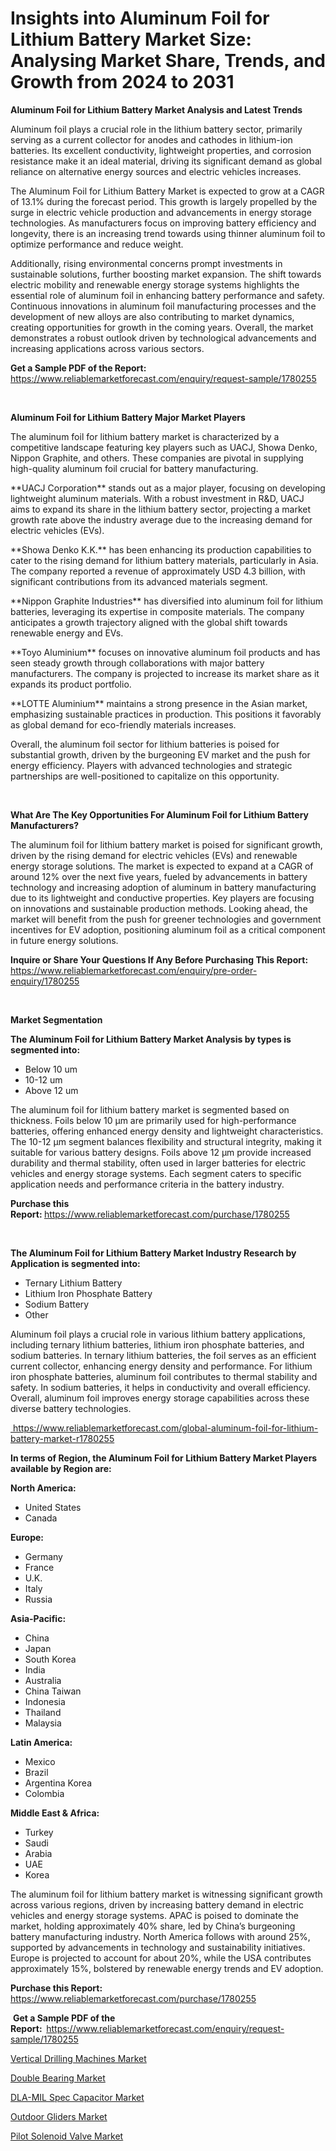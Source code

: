 <p><h1>Insights into Aluminum Foil for Lithium Battery Market Size: Analysing Market Share, Trends, and Growth from 2024 to 2031</h1></p><p><strong>Aluminum Foil for Lithium Battery Market Analysis and Latest Trends</strong></p>
<p><p>Aluminum foil plays a crucial role in the lithium battery sector, primarily serving as a current collector for anodes and cathodes in lithium-ion batteries. Its excellent conductivity, lightweight properties, and corrosion resistance make it an ideal material, driving its significant demand as global reliance on alternative energy sources and electric vehicles increases.</p><p>The Aluminum Foil for Lithium Battery Market is expected to grow at a CAGR of 13.1% during the forecast period. This growth is largely propelled by the surge in electric vehicle production and advancements in energy storage technologies. As manufacturers focus on improving battery efficiency and longevity, there is an increasing trend towards using thinner aluminum foil to optimize performance and reduce weight.</p><p>Additionally, rising environmental concerns prompt investments in sustainable solutions, further boosting market expansion. The shift towards electric mobility and renewable energy storage systems highlights the essential role of aluminum foil in enhancing battery performance and safety. Continuous innovations in aluminum foil manufacturing processes and the development of new alloys are also contributing to market dynamics, creating opportunities for growth in the coming years. Overall, the market demonstrates a robust outlook driven by technological advancements and increasing applications across various sectors.</p></p>
<p><strong>Get a Sample PDF of the Report:&nbsp;</strong> <a href="https://www.reliablemarketforecast.com/enquiry/request-sample/1780255?utm_campaign=1134&utm_medium=2&utm_source=Github&utm_content=ia&utm_term=19122024&utm_id=aluminum-foil-for-lithium-battery">https://www.reliablemarketforecast.com/enquiry/request-sample/1780255</a></p>
<p>&nbsp;</p>
<p><strong>Aluminum Foil for Lithium Battery Major Market Players</strong></p>
<p><p>The aluminum foil for lithium battery market is characterized by a competitive landscape featuring key players such as UACJ, Showa Denko, Nippon Graphite, and others. These companies are pivotal in supplying high-quality aluminum foil crucial for battery manufacturing.</p><p>**UACJ Corporation** stands out as a major player, focusing on developing lightweight aluminum materials. With a robust investment in R&D, UACJ aims to expand its share in the lithium battery sector, projecting a market growth rate above the industry average due to the increasing demand for electric vehicles (EVs).</p><p>**Showa Denko K.K.** has been enhancing its production capabilities to cater to the rising demand for lithium battery materials, particularly in Asia. The company reported a revenue of approximately USD 4.3 billion, with significant contributions from its advanced materials segment.</p><p>**Nippon Graphite Industries** has diversified into aluminum foil for lithium batteries, leveraging its expertise in composite materials. The company anticipates a growth trajectory aligned with the global shift towards renewable energy and EVs.</p><p>**Toyo Aluminium** focuses on innovative aluminum foil products and has seen steady growth through collaborations with major battery manufacturers. The company is projected to increase its market share as it expands its product portfolio.</p><p>**LOTTE Aluminium** maintains a strong presence in the Asian market, emphasizing sustainable practices in production. This positions it favorably as global demand for eco-friendly materials increases.</p><p>Overall, the aluminum foil sector for lithium batteries is poised for substantial growth, driven by the burgeoning EV market and the push for energy efficiency. Players with advanced technologies and strategic partnerships are well-positioned to capitalize on this opportunity.</p></p>
<p>&nbsp;</p>
<p><strong>What Are The Key Opportunities For Aluminum Foil for Lithium Battery Manufacturers?</strong></p>
<p><p>The aluminum foil for lithium battery market is poised for significant growth, driven by the rising demand for electric vehicles (EVs) and renewable energy storage solutions. The market is expected to expand at a CAGR of around 12% over the next five years, fueled by advancements in battery technology and increasing adoption of aluminum in battery manufacturing due to its lightweight and conductive properties. Key players are focusing on innovations and sustainable production methods. Looking ahead, the market will benefit from the push for greener technologies and government incentives for EV adoption, positioning aluminum foil as a critical component in future energy solutions.</p></p>
<p><strong>Inquire or Share Your Questions If Any Before Purchasing This Report:</strong> <a href="https://www.reliablemarketforecast.com/enquiry/pre-order-enquiry/1780255?utm_campaign=1134&utm_medium=2&utm_source=Github&utm_content=ia&utm_term=19122024&utm_id=aluminum-foil-for-lithium-battery">https://www.reliablemarketforecast.com/enquiry/pre-order-enquiry/1780255</a></p>
<p>&nbsp;</p>
<p><strong>Market Segmentation</strong></p>
<p><strong>The Aluminum Foil for Lithium Battery Market Analysis by types is segmented into:</strong></p>
<p><ul><li>Below 10 um</li><li>10-12 um</li><li>Above 12 um</li></ul></p>
<p><p>The aluminum foil for lithium battery market is segmented based on thickness. Foils below 10 µm are primarily used for high-performance batteries, offering enhanced energy density and lightweight characteristics. The 10-12 µm segment balances flexibility and structural integrity, making it suitable for various battery designs. Foils above 12 µm provide increased durability and thermal stability, often used in larger batteries for electric vehicles and energy storage systems. Each segment caters to specific application needs and performance criteria in the battery industry.</p></p>
<p><strong>Purchase this Report:&nbsp;</strong><a href="https://www.reliablemarketforecast.com/purchase/1780255?utm_campaign=1134&utm_medium=2&utm_source=Github&utm_content=ia&utm_term=19122024&utm_id=aluminum-foil-for-lithium-battery">https://www.reliablemarketforecast.com/purchase/1780255</a></p>
<p>&nbsp;</p>
<p><strong>The Aluminum Foil for Lithium Battery Market Industry Research by Application is segmented into:</strong></p>
<p><ul><li>Ternary Lithium Battery</li><li>Lithium Iron Phosphate Battery</li><li>Sodium Battery</li><li>Other</li></ul></p>
<p><p>Aluminum foil plays a crucial role in various lithium battery applications, including ternary lithium batteries, lithium iron phosphate batteries, and sodium batteries. In ternary lithium batteries, the foil serves as an efficient current collector, enhancing energy density and performance. For lithium iron phosphate batteries, aluminum foil contributes to thermal stability and safety. In sodium batteries, it helps in conductivity and overall efficiency. Overall, aluminum foil improves energy storage capabilities across these diverse battery technologies.</p></p>
<p><a href="https://www.reliablemarketforecast.com/global-aluminum-foil-for-lithium-battery-market-r1780255?utm_campaign=1134&utm_medium=2&utm_source=Github&utm_content=ia&utm_term=19122024&utm_id=aluminum-foil-for-lithium-battery">&nbsp;https://www.reliablemarketforecast.com/global-aluminum-foil-for-lithium-battery-market-r1780255</a></p>
<p><strong>In terms of Region, the Aluminum Foil for Lithium Battery Market Players available by Region are:</strong></p>
<p>
    <p> <strong> North America: </strong>
        <ul>
            <li>United States</li>
            <li>Canada</li>
        </ul>
        </p> 
    <p> <strong> Europe: </strong>
        <ul>
            <li>Germany</li>
            <li>France</li>
            <li>U.K.</li>
            <li>Italy</li>
            <li>Russia</li>
        </ul>
        </p> 
    <p> <strong> Asia-Pacific: </strong>
        <ul>
            <li>China</li>
            <li>Japan</li>
            <li>South Korea</li>
            <li>India</li>
            <li>Australia</li>
            <li>China Taiwan</li>
            <li>Indonesia</li>
            <li>Thailand</li>
            <li>Malaysia</li>
        </ul>
        </p> 
    <p> <strong> Latin America: </strong>
        <ul>
            <li>Mexico</li>
            <li>Brazil</li>
            <li>Argentina Korea</li>
            <li>Colombia</li>
        </ul>
        </p> 
    <p> <strong> Middle East & Africa: </strong>
        <ul>
            <li>Turkey</li>
            <li>Saudi</li>
            <li>Arabia</li>
            <li>UAE</li>
            <li>Korea</li>
        </ul>
    </p>
    </p>
<p><p>The aluminum foil for lithium battery market is witnessing significant growth across various regions, driven by increasing battery demand in electric vehicles and energy storage systems. APAC is poised to dominate the market, holding approximately 40% share, led by China’s burgeoning battery manufacturing industry. North America follows with around 25%, supported by advancements in technology and sustainability initiatives. Europe is projected to account for about 20%, while the USA contributes approximately 15%, bolstered by renewable energy trends and EV adoption.</p></p>
<p><strong>Purchase this Report: </strong><a href="https://www.reliablemarketforecast.com/purchase/1780255?utm_campaign=1134&utm_medium=2&utm_source=Github&utm_content=ia&utm_term=19122024&utm_id=aluminum-foil-for-lithium-battery">https://www.reliablemarketforecast.com/purchase/1780255</a></p>
<p>&nbsp;<strong>Get a Sample PDF of the Report:&nbsp;&nbsp;</strong><a href="https://www.reliablemarketforecast.com/enquiry/request-sample/1780255?utm_campaign=1134&utm_medium=2&utm_source=Github&utm_content=ia&utm_term=19122024&utm_id=aluminum-foil-for-lithium-battery">https://www.reliablemarketforecast.com/enquiry/request-sample/1780255</a></p>
<p><strong></strong></p>
<p><p><a href="https://www.linkedin.com/pulse/comprehensive-vertical-drilling-machines-market-size-growing-cagr-hwkdf?utm_campaign=1134&utm_medium=2&utm_source=Github&utm_content=ia&utm_term=19122024&utm_id=aluminum-foil-for-lithium-battery">Vertical Drilling Machines Market</a></p><p><a href="https://www.linkedin.com/pulse/booming-double-bearing-market-sector-analysis-growth-projections-iulcf?utm_campaign=1134&utm_medium=2&utm_source=Github&utm_content=ia&utm_term=19122024&utm_id=aluminum-foil-for-lithium-battery">Double Bearing Market</a></p><p><a href="https://github.com/BryceTownsendr/Market-Research-Report-List-7/blob/main/dla-mil-spec-capacitor-market.md?utm_campaign=1134&utm_medium=2&utm_source=Github&utm_content=ia&utm_term=19122024&utm_id=aluminum-foil-for-lithium-battery">DLA-MIL Spec Capacitor Market</a></p><p><a href="https://www.linkedin.com/pulse/outdoor-gliders-market-study-offers-insightful-analysis-sector-j6amf?utm_campaign=1134&utm_medium=2&utm_source=Github&utm_content=ia&utm_term=19122024&utm_id=aluminum-foil-for-lithium-battery">Outdoor Gliders Market</a></p><p><a href="https://www.linkedin.com/pulse/f-my-mkt-intel-xkfif?utm_campaign=1134&utm_medium=2&utm_source=Github&utm_content=ia&utm_term=19122024&utm_id=aluminum-foil-for-lithium-battery">Pilot Solenoid Valve Market</a></p></p>